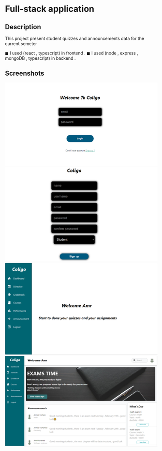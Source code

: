 # Full-stack application

## Description

This project present student quizzes and announcements data for the current semeter

◼ I used (react , typescript) in frontend .
◼ I used (node , express , mongoDB , typescript) in backend .

## Screenshots

![Alt text](client/src/components/img/loginclogio.PNG)
![Alt text](client/src/components/img/SignUpcloligo.PNG)
![Alt text](client/src/components/img/homepage.PNG)
![Alt text](client/src/components/img/DAshboard.PNG)
